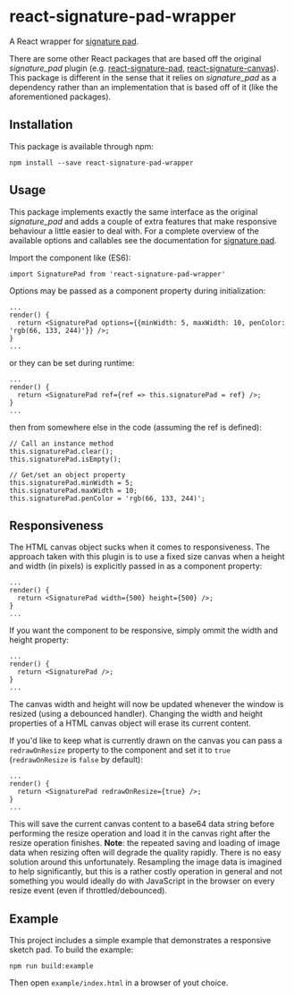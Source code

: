 # react-signature-pad-wrapper
A React wrapper for [signature pad](https://github.com/szimek/signature_pad). 

There are some other React packages that are based off the original *signature_pad* plugin (e.g. [react-signature-pad](https://github.com/blackjk3/react-signature-pad), [react-signature-canvas](https://github.com/agilgur5/react-signature-canvas)). This package is different in the sense that it relies on *signature_pad* as a dependency rather than an implementation that is based off of it (like the aforementioned packages).

## Installation
This package is available through npm:
```
npm install --save react-signature-pad-wrapper
```

## Usage
This package implements exactly the same interface as the original *signature_pad* and adds a couple of extra features that make responsive behaviour a little easier to deal with. For a complete overview of the available options and callables see the documentation for [signature pad](https://github.com/szimek/signature_pad).

Import the component like (ES6):
```
import SignaturePad from 'react-signature-pad-wrapper'
```

Options may be passed as a component property during initialization:
```
...
render() {
  return <SignaturePad options={{minWidth: 5, maxWidth: 10, penColor: 'rgb(66, 133, 244)'}} />;
}
...
```

or they can be set during runtime:
```
...
render() {
  return <SignaturePad ref={ref => this.signaturePad = ref} />;
}
...
```
then from somewhere else in the code (assuming the ref is defined):
```
// Call an instance method
this.signaturePad.clear();
this.signaturePad.isEmpty();

// Get/set an object property
this.signaturePad.minWidth = 5;
this.signaturePad.maxWidth = 10;
this.signaturePad.penColor = 'rgb(66, 133, 244)';
```

## Responsiveness
The HTML canvas object sucks when it comes to responsiveness. The approach taken with this plugin is to use a fixed size canvas when a height and width (in pixels) is explicitly passed in as a component property:
```
...
render() {
  return <SignaturePad width={500} height={500} />;
}
...
```

If you want the component to be responsive, simply ommit the width and height property:
```
...
render() {
  return <SignaturePad />;
}
...
```
The canvas width and height will now be updated whenever the window is resized (using a debounced handler). Changing the width and height properties of a HTML canvas object will erase its current content. 

If you'd like to keep what is currently drawn on the canvas you can pass a `redrawOnResize` property to the component and set it to `true` (`redrawOnResize` is `false` by default):
```
...
render() {
  return <SignaturePad redrawOnResize={true} />;
}
...
```
This will save the current canvas content to a base64 data string before performing the resize operation and load it in the canvas right after the resize operation finishes. **Note**: the repeated saving and loading of image data when resizing often will degrade the quality rapidly. There is no easy solution around this unfortunately. Resampling the image data is imagined to help significantly, but this is a rather costly operation in general and not something you would ideally do with JavaScript in the browser on every resize event (even if throttled/debounced).

## Example
This project includes a simple example that demonstrates a responsive sketch pad. To build the example:
```
npm run build:example
```
Then open `example/index.html` in a browser of yout choice.
